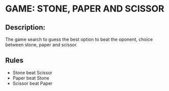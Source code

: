 # GAME: STONE, PAPER AND SCISSOR
## Description:
The game search to guess the best option to beat the oponent, choice between stone, paper and scissor.
## Rules
- Stone beat Scissor
- Paper beat Stone
- Scissor beat Paper